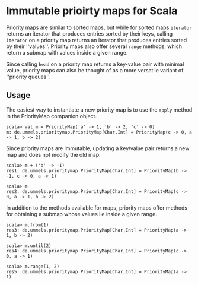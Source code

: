Immutable prioirty maps for Scala
=================================

Priority maps are similar to sorted maps, but while for sorted maps `iterator` returns an iterator that
produces entries sorted by their keys, calling `iterator` on a priority map returns an iterator that
produces entries sorted by their ''values''. Priority maps also offer several `range` methods, which
return a submap with values inside a given range.

Since calling `head` on a priority map returns a key-value pair with minimal value, priority
maps can also be thought of as a more versatile variant of ''priority queues''.

Usage
-----

The easiest way to instantiate a new priority map is to use the `apply` method in the
PriorityMap companion object.

    scala> val m = PriorityMap('a' -> 1, 'b' -> 2, 'c' -> 0)
    m: de.ummels.prioritymap.PriorityMap[Char,Int] = PriorityMap(c -> 0, a -> 1, b -> 2)

Since priority maps are immutable, updating a key/value pair returns a new map and does
not modify the old map.

    scala> m + ('b' -> -1)
    res1: de.ummels.prioritymap.PriorityMap[Char,Int] = PriorityMap(b -> -1, c -> 0, a -> 1)
    
    scala> m
    res2: de.ummels.prioritymap.PriorityMap[Char,Int] = PriorityMap(c -> 0, a -> 1, b -> 2)

In addition to the methods available for maps, priority maps offer methods for obtaining
a submap whose values lie inside a given range.

    scala> m.from(1)
    res3: de.ummels.prioritymap.PriorityMap[Char,Int] = PriorityMap(a -> 1, b -> 2)
    
    scala> m.until(2)
    res4: de.ummels.prioritymap.PriorityMap[Char,Int] = PriorityMap(c -> 0, a -> 1)
    
    scala> m.range(1, 2)
    res5: de.ummels.prioritymap.PriorityMap[Char,Int] = PriorityMap(a -> 1)
